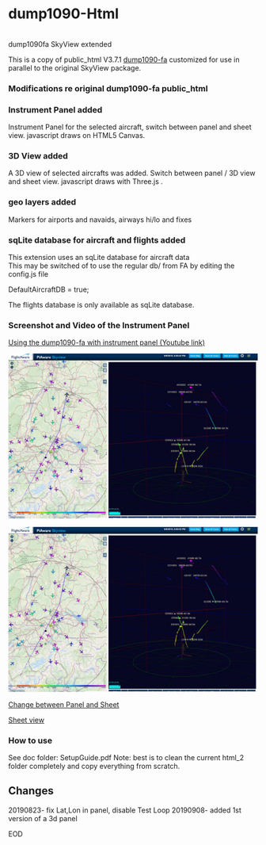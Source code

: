 # dump1090-Html<br>
<br>dump1090fa SkyView extended<br>

This is a copy of public_html V3.7.1 [dump1090-fa](https://github.com/flightaware/dump1090)
customized for use in parallel to the original SkyView package.

### Modifications re original dump1090-fa public_html

### Instrument Panel added
Instrument Panel for the selected aircraft, switch between panel and sheet view.
javascript draws on HTML5 Canvas.

### 3D View added
A 3D view of selected aircrafts was added. Switch between panel / 3D view and sheet view.
javascript draws with Three.js .

### geo layers added
Markers for airports and navaids, airways hi/lo and fixes

### sqLite database for aircraft and flights added
This extension uses an sqLite database for aircraft data <br>
This may be switched of to use the regular db/ from FA by editing the config.js file<br>

DefaultAircraftDB = true;<br>

The flights database is only available as sqLite database.


### Screenshot and Video of the Instrument Panel

[Using the dump1090-fa with instrument panel (Youtube link)](https://www.youtube.com/watch?v=mQ3SeIqvK6E)


[![Panel view ](doc/screen-3dpanel.jpg)](doc/screen-ipanel.jpg)

[![3D view ](doc/screen-3dpanel.jpg)](doc/screen-3dpanel.jpg)

[Change between Panel and Sheet](doc/screen-changeView.jpg)

[Sheet view](https://raw.githubusercontent.com/bm98/dump1090/master/img/dump1090-fa-Mod3.png)


### How to use

See doc folder:  SetupGuide.pdf
Note: best is to clean the current html_2 folder completely and copy everything from scratch.
 
## Changes
20190823- fix Lat,Lon in panel, disable Test Loop
20190908- added 1st version of a 3d panel 


EOD